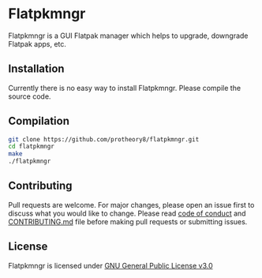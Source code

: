 # Flatpkmngr

Flatpkmngr is a GUI Flatpak manager which helps to upgrade, downgrade Flatpak apps, etc.

## Installation

Currently there is no easy way to install Flatpkmngr.
Please compile the source code.

## Compilation

```bash
git clone https://github.com/protheory8/flatpkmngr.git
cd flatpkmngr
make
./flatpkmngr
```

## Contributing
Pull requests are welcome. For major changes, please open an issue first to discuss what you would like to change.
Please read [code of conduct](https://github.com/protheory8/flatpkmngr/blob/master/CODE_OF_CONDUCT.md) and [CONTRIBUTING.md](https://github.com/protheory8/flatpkmngr/blob/master/CONTRIBUTING.md) file before making pull requests or submitting issues.

## License
Flatpkmngr is licensed under [GNU General Public License v3.0](https://github.com/protheory8/flatpkmngr/blob/master/COPYING)

